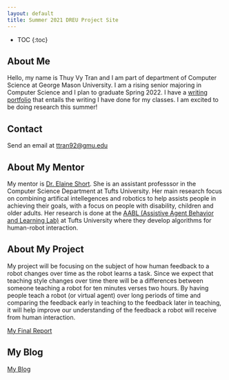 ```yaml
---
layout: default
title: Summer 2021 DREU Project Site
---
```


* TOC
{:toc}

## About Me

Hello, my name is Thuy Vy Tran and I am part of department of Computer Science at George Mason University. I am a rising senior majoring in Computer Science and I plan to graduate Spring 2022. I have a [writing portfolio](https://tweevtran.wordpress.com/) that entails the writing I have done for my classes. I am excited to be doing research this summer!  

## Contact

Send an email at ttran92@gmu.edu

## About My Mentor

My mentor is [Dr. Elaine Short](https://eshort.github.io/). She is an assistant professsor in the Computer Science Department at Tufts University. Her main research focus on combining artifical intellegences and robotics to help assists people in achieving their goals, with a focus on people with disability, children and older adults. Her research is done at the [AABL (Assistive Agent Behavior and Learning Lab)](https://aabl.cs.tufts.edu/) at Tufts University where they develop algorithms for human-robot interaction. 

## About My Project

My project will be focusing on the subject of how human feedback to a robot changes over time as the robot learns a task. Since we expect that teaching style changes over time there will be a differences between someone teaching a robot for ten minutes verses two hours. By having people teach a robot (or virtual agent) over long periods of time and comparing the feedback early in teaching to the feedback later in teaching, it will help improve our understanding of the feedback a robot will receive from human interaction.

[My Final Report](files/finalreport.pdf)

## My Blog

[My Blog](blog.html)



